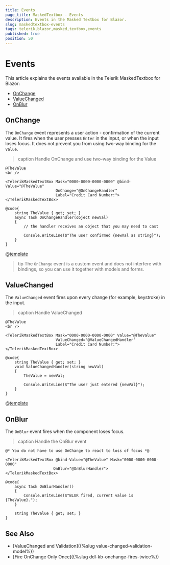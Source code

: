 ```yaml
---
title: Events
page_title: MaskedTextbox - Events
description: Events in the Masked Textbox for Blazor.
slug: maskedtextbox-events
tags: telerik,blazor,masked,textbox,events
published: true
position: 50
---
```


# Events

This article explains the events available in the Telerik MaskedTextbox for Blazor:

* [OnChange](#onchange)
* [ValueChanged](#valuechanged)
* [OnBlur](#onblur)

## OnChange

The `OnChange` event represents a user action - confirmation of the current value. It fires when the user presses `Enter` in the input, or when the input loses focus. It does not prevent you from using two-way binding for the `Value`.

>caption Handle OnChange and use two-way binding for the Value

````CSHTML
@TheValue
<br />

<TelerikMaskedTextBox Mask="0000-0000-0000-0000" @bind-Value="@TheValue"
                      OnChange="@OnChangeHandler"
                      Label="Credit Card Number:">
</TelerikMaskedTextBox>

@code{
    string TheValue { get; set; }
    async Task OnChangeHandler(object newVal)
    {
        // the handler receives an object that you may need to cast
        
        Console.WriteLine($"The user confirmed {newVal as string}");
    }
}
````

@[template](/_contentTemplates/common/general-info.md#event-callback-can-be-async)

>tip The `OnChange` event is a custom event and does not interfere with bindings, so you can use it together with models and forms.


## ValueChanged

The `ValueChanged` event fires upon every change (for example, keystroke) in the input.

>caption Handle ValueChanged

````CSHTML
@TheValue
<br />

<TelerikMaskedTextBox Mask="0000-0000-0000-0000" Value="@TheValue"
                      ValueChanged="@ValueChangedHandler"
                      Label="Credit Card Number:">
</TelerikMaskedTextBox>

@code{
    string TheValue { get; set; }
    void ValueChangedHandler(string newVal)
    {
        TheValue = newVal;

        Console.WriteLine($"The user just entered {newVal}");
    }
}
````

@[template](/_contentTemplates/common/general-info.md#event-callback-can-be-async)




## OnBlur

The `OnBlur` event fires when the component loses focus.

>caption Handle the OnBlur event

````CSHTML
@* You do not have to use OnChange to react to loss of focus *@

<TelerikMaskedTextBox @bind-Value="@TheValue" Mask="0000-0000-0000-0000"
                     OnBlur="@OnBlurHandler">
</TelerikMaskedTextBox>

@code{
    async Task OnBlurHandler()
    {
        Console.WriteLine($"BLUR fired, current value is {TheValue}.");
    }

    string TheValue { get; set; }
}
````

## See Also

* [ValueChanged and Validation]({%slug value-changed-validation-model%})
* [Fire OnChange Only Once]({%slug ddl-kb-onchange-fires-twice%})
